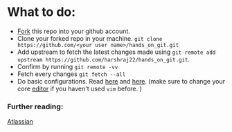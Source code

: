 # What to do:
 * [Fork](https://github-images.s3.amazonaws.com/help/bootcamp/Bootcamp-Fork.png) this repo into your github account.
 * Clone your forked repo in your machine. ```git clone https://github.com/<your user name>/hands_on_git.git ```
 * Add upstream to fetch the latest changes made using ``` git remote add upstream https://github.com/harshraj22/hands_on_git.git ```.
 * Confirm by running ```git remote -vv```
 * Fetch every changes ``` git fetch --all ```
 * Do basic configurations. Read [here](https://git-scm.com/book/en/v2/Customizing-Git-Git-Configuration) and [here](https://www.atlassian.com/git/tutorials/setting-up-a-repository/git-config). (make sure to change your core [editor](https://help.github.com/en/github/using-git/associating-text-editors-with-git) if you haven't used ```vim``` before. )

### Further reading:
   [Atlassian](https://www.atlassian.com/git/tutorials/setting-up-a-repository)
